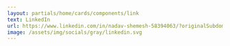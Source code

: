 ```yaml
---
layout: partials/home/cards/components/link
text: LinkedIn
url: https://www.linkedin.com/in/nadav-shemesh-58394063/?originalSubdomain=il
image: /assets/img/socials/gray/linkedin.svg
---
```

